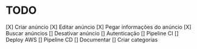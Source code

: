 # TODO
[X] Criar anúncio
[X] Editar anúncio
[X] Pegar informações do anúncio
[X] Buscar anúncios
[] Desativar anúncio
[] Autenticação
[] Pipeline CI
[] Deploy AWS
[] Pipeline CD
[] Documentar
[] Criar categorias